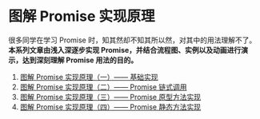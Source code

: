 # 图解 Promise 实现原理

很多同学在学习 Promise 时，知其然却不知其所以然，对其中的用法理解不了。**本系列文章由浅入深逐步实现 Promise，并结合流程图、实例以及动画进行演示，达到深刻理解 Promise 用法的目的。**

1. [图解 Promise 实现原理（一）—— 基础实现](./chapter01/README.md)
2. [图解 Promise 实现原理（二）—— Promise 链式调用](./chapter02/README.md)
3. [图解 Promise 实现原理（三）—— Promise 原型方法实现](./chapter03/README.md)
4. [图解 Promise 实现原理（四）—— Promise 静态方法实现](./chapter04/README.md)
